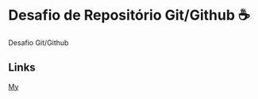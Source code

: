 # Desafio de Repositório Git/Github :coffee:
Desafio Git/Github

## Links
[My](https://github.com/Guylherme0)

